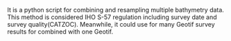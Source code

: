 It is a python script for combining and resampling multiple bathymetry data. This method is considered IHO S-57 regulation including survey date and survey quality(CATZOC). Meanwhile, it could use for many Geotif survey results for combined with one Geotif.
